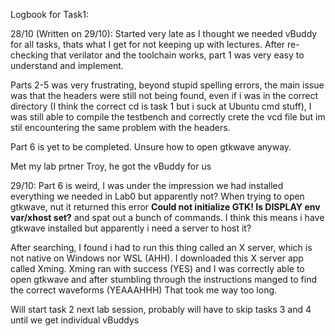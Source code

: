 Logbook for Task1:

28/10 (Written on 29/10):
  Started very late as I thought we needed vBuddy for all tasks, thats what I get for not keeping up with lectures.
  After re-checking that verilator and the toolchain works, part 1 was very easy to understand and implement.
  
  Parts 2-5 was very frustrating, beyond stupid spelling errors, the main issue was that the headers were still not being found, even if i was in the correct directory
  (I think the correct cd is task 1 but i suck at Ubuntu cmd stuff), I was still able to compile the testbench and correctly crete the vcd file but im stil 
  encountering the same problem with the headers.
  
  Part 6 is yet to be completed. Unsure how to open gtkwave anyway.
  
  Met my lab prtner Troy, he got the vBuddy for us
  
29/10:
  Part 6 is weird, I was under the impression we had installed everything we needed in Lab0 but apparently not? When trying to open gtkwave, nut it returned this error
  **Could not initialize GTK!  Is DISPLAY env var/xhost set?** and spat out a bunch of commands. I think this means i have gtkwave installed but apparently i need a
  server to host it?
  
  After searching, I found i had to run this thing called an X server, which is not native on Windows nor WSL (AHH). I downloaded this X server app called Xming.
  Xming ran with success (YES) and I was correctly able to open gtkwave and after stumbling through the instructions manged to find the correct waveforms (YEAAAHHH)
  That took me way too long.
  
  Will start task 2 next lab session, probably will have to skip tasks 3 and 4 until we get individual vBuddys

